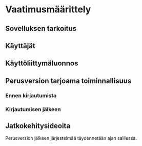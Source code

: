 # Vaatimusmäärittely

## Sovelluksen tarkoitus



## Käyttäjät



## Käyttöliittymäluonnos



## Perusversion tarjoama toiminnallisuus


### Ennen kirjautumista


### Kirjautumisen jälkeen


## Jatkokehitysideoita

Perusversion jälkeen järjestelmää täydennetään ajan salliessa.
